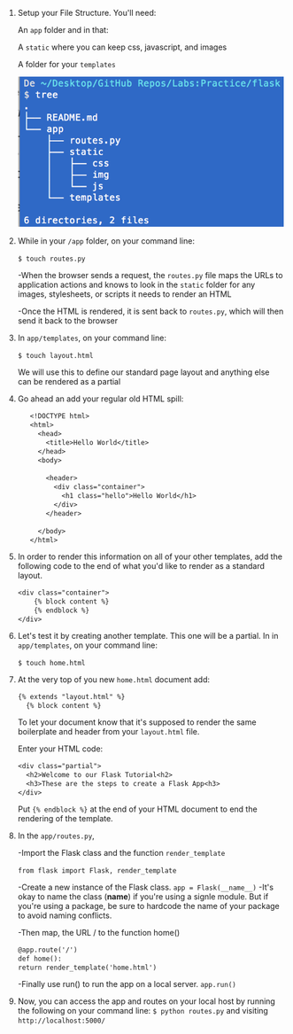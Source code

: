 1. Setup your File Structure. You'll need:
    
    An ```app``` folder and in that:
    
    A ```static``` where you can keep css, javascript, and images
   
     A folder for your ```templates```

    ![file structure](app/static/img/file_structure.png)

1. While in your ```/app``` folder, on your command line: 

    ```$ touch routes.py```
    
    -When the browser sends a request, the ```routes.py``` file maps the URLs to application actions and knows to look in the ```static``` folder for any images, stylesheets, or scripts it needs to render an HTML
    
    -Once the HTML is rendered, it is sent back to ```routes.py```, which will then send it back to the browser

1. In ```app/templates```, on your command line:
    
    ```$ touch layout.html```

    We will use this to define our standard page layout and anything else can be rendered as a partial

1. Go ahead an add your regular old HTML spill:

          <!DOCTYPE html>
          <html>
            <head>
              <title>Hello World</title>    
            </head>
            <body>
             
              <header>
                <div class="container">
                  <h1 class="hello">Hello World</h1>
                </div>
              </header> 
               
            </body>
          </html>

1. In order to render this information on all of your other templates, add the following code to the end of what you'd like to render as a standard layout.

      ```
      <div class="container">
          {% block content %}
          {% endblock %}
      </div>
      ```

 1. Let's test it by creating another template. This one will be a partial. In in ```app/templates```, on your command line:
    
     ```$ touch home.html```
        
1. At the very top of you new ```home.html``` document add: 

      ```
      {% extends "layout.html" %}
        {% block content %}
      ```

    To let your document know that it's supposed to render the same boilerplate and header from your ```layout.html``` file.
  
    Enter your HTML code: 

    ```
    <div class="partial">
      <h2>Welcome to our Flask Tutorial<h2>
      <h3>These are the steps to create a Flask App<h3>
    </div>
    ```

    Put ```{% endblock %}``` at the end of your HTML document to end the rendering of the template.

1. In the ```app/routes.py```, 

    -Import the Flask class and the function ```render_template```
    
      ```from flask import Flask, render_template```

    -Create a new instance of the Flask class.
      ```app = Flask(__name__)```
      -It's okay to name  the class (__name__) if you're using a signle module. But if you're using a package, be sure to hardcode the name of your package to avoid naming conflicts.

    -Then map, the URL / to the function home()
      ```
      @app.route('/')
      def home():
      return render_template('home.html')
      ```

    -Finally use run() to run the app on a local server. 
      ```app.run()```

1. Now, you can access the app and routes on your local host by running the following on your command line:
      ```$ python routes.py``` and visiting ```http://localhost:5000/```